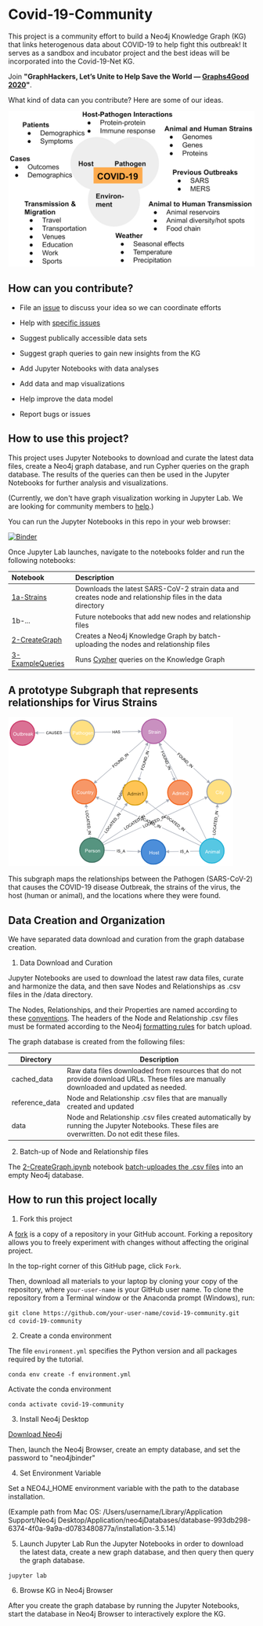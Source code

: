 # Covid-19-Community

This project is a community effort to build a Neo4j Knowledge Graph (KG) that links heterogenous data about COVID-19 to help fight this outbreak! It serves as a sandbox and incubator project and the best ideas will be incorporated into the Covid-19-Net KG.

Join **"GraphHackers, Let’s Unite to Help Save the World — [Graphs4Good 2020](https://medium.com/neo4j/graphhackers-lets-unite-to-help-save-the-world-graphs4good-2020-fed53562b41f)"**.

What kind of data can you contribute? Here are some of our ideas.

![](docs/datatypes.png)

## How can you contribute?

* File an [issue](https://github.com/covid-19-net/covid-19-community/issues/new) to discuss your idea so we can coordinate efforts

* Help with [specific issues](https://github.com/covid-19-net/covid-19-community/labels/help%20wanted)
* Suggest publically accessible data sets
* Suggest graph queries to gain new insights from the KG
* Add Jupyter Notebooks with data analyses
* Add data and map visualizations
* Help improve the data model
* Report bugs or issues


## How to use this project?
This project uses Jupyter Notebooks to download and curate the latest data files, create a Neo4j graph database, and run Cypher queries on the graph database. The results of the queries can then be used in the Jupyter Notebooks for further analysis and visualizations.

(Currently, we don't have graph visualization working in Jupyter Lab. We are looking for community members to [help](https://github.com/covid-19-net/covid-19-community/issues/1).)

You can run the Jupyter Notebooks in this repo in your web browser:

[![Binder](https://aws-uswest2-binder.pangeo.io/badge_logo.svg)](https://aws-uswest2-binder.pangeo.io/v2/gh/covid-19-net/covid-19-community/master?urlpath=lab)

Once Jupyter Lab launches, navigate to the notebooks folder and run the following notebooks:

|Notebook|Description|
|:-------|:----------|
|[1a-Strains](../notebooks/1-Strains.ipynb)| Downloads the latest SARS-CoV-2 strain data and creates node and relationship files in the data directory|
|1b-...|Future notebooks that add new nodes and relationship files|
|[2-CreateGraph](../notebooks/2-CreateGraph.ipynb)|Creates a Neo4j Knowledge Graph by batch-uploading the nodes and relationship files|
|[3-ExampleQueries](../notebooks/3-ExampleQueries.ipynb)| Runs [Cypher](https://neo4j.com/developer/cypher-query-language/) queries on the Knowledge Graph|


## A prototype Subgraph that represents relationships for Virus Strains

![](docs/strains.png)

This subgraph maps the relationships between the Pathogen (SARS-CoV-2) that causes the COVID-19 disease Outbreak, the strains of the virus, the host (human or animal), and the locations where they were found.

## Data Creation and Organization
We have separated data download and curation from the graph database creation. 

1. Data Download and Curation

Jupyter Notebooks are used to download the latest raw data files, curate and harmonize the data, and then save Nodes and Relationships as .csv files in the /data directory.

The Nodes, Relationships, and their Properties are named according to these [conventions](https://neo4j.com/docs/cypher-manual/current/syntax/naming/). The headers of the Node and Relationship .csv files must be formated according to the Neo4j [formatting rules](https://neo4j.com/docs/operations-manual/current/tools/import/file-header-format/) for batch upload.

The graph database is created from the following files:

|Directory|Description|
|---------|-----------|
|cached_data|Raw data files downloaded from resources that do not provide download URLs. These files are manually downloaded and updated as needed.|
|reference_data|Node and Relationship .csv files that are manually created and updated|
|data|Node and Relationship .csv files created automatically by running the Jupyter Notebooks. These files are overwritten. Do not edit these files.|

2. Batch-up of Node and Relationship files

The [2-CreateGraph.ipynb](../notebooks/2-CreateGraph.ipynb) notebook [batch-uploades the .csv files](https://neo4j.com/docs/operations-manual/current/tools/import/) into an empty Neo4j database.

## How to run this project locally

1. Fork this project

A [fork](https://help.github.com/en/articles/fork-a-repo) is a copy of a repository in your GitHub account. Forking a repository allows you to freely experiment with changes without affecting the original project.

In the top-right corner of this GitHub page, click ```Fork```.

Then, download all materials to your laptop by cloning your copy of the repository, where ```your-user-name``` is your GitHub user name. To clone the repository from a Terminal window or the Anaconda prompt (Windows), run:

```
git clone https://github.com/your-user-name/covid-19-community.git
cd covid-19-community
```

2. Create a conda environment

The file `environment.yml` specifies the Python version and all packages required by the tutorial. 
```
conda env create -f environment.yml
```

Activate the conda environment
```
conda activate covid-19-community
```

3. Install Neo4j Desktop

[Download Neo4j](https://neo4j.com/download/)

Then, launch the Neo4j Browser, create an empty database, and set the password to "neo4jbinder"

4. Set Environment Variable

Set a NEO4J_HOME environment variable with the path to the database installation.

(Example path from Mac OS: /Users/username/Library/Application Support/Neo4j Desktop/Application/neo4jDatabases/database-993db298-6374-4f0a-9a9a-d0783480877a/installation-3.5.14)

5. Launch Jupyter Lab
Run the Jupyter Notebooks in order to download the latest data, create a new graph database, and then query then query the graph database.

```
jupyter lab
```

6. Browse KG in Neo4j Browser

After you create the graph database by running the Jupyter Notebooks, start the database in Neo4j Browser to interactively explore the KG.







